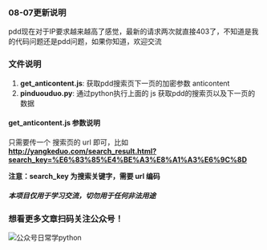 
### 08-07更新说明
pdd现在对于IP要求越来越高了感觉，最新的请求两次就直接403了，不知道是我的代码问题还是pdd问题，如果你知道，欢迎交流


### 文件说明
1. **get_anticontent.js**: 获取pdd搜索页下一页的加密参数 anticontent
2. **pinduouduo.py**: 通过python执行上面的 js 获取pdd的搜索页以及下一页的数据

#### get_anticontent.js 参数说明
只需要传一个 搜索页的 url 即可，比如 **http://yangkeduo.com/search_result.html?search_key=%E6%83%85%E4%BE%A3%E8%A1%A3%E6%9C%8D**

**注意：search_key 为搜索关键字，需要 url 编码**

##### 本项目仅用于学习交流，切勿用于任何非法用途

### 想看更多文章扫码关注公众号！
![公众号日常学python](https://user-gold-cdn.xitu.io/2019/2/22/169130346d926dc7?imageView2/0/w/1280/h/960/format/webp/ignore-error/1)